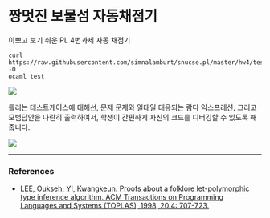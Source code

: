 짱멋진 보물섬 자동채점기
========

이쁘고 보기 쉬운 PL 4번과제 자동 채점기

```console
curl https://raw.githubusercontent.com/simnalamburt/snucse.pl/master/hw4/test -O
ocaml test
```

![](http://i.imgur.com/xoDlOmE.png)

틀리는 테스트케이스에 대해선, 문제 문제와 일대일 대응되는 람다 익스프레션,
그리고 모범답안을 나란히 출력하여서, 학생이 간편하게 자신의 코드를 디버깅할 수
있도록 해줍니다.

![](http://i.imgur.com/UvtE9py.png)

--------

### References
* [LEE, Oukseh; YI, Kwangkeun. Proofs about a folklore let-polymorphic type
  inference algorithm. ACM Transactions on Programming Languages and Systems
  (TOPLAS), 1998, 20.4: 707-723.](http://ropas.snu.ac.kr/~kwang/paper/98-toplas-leyi.pdf)
